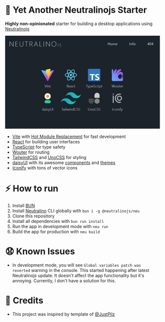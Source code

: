 # 🥱 Yet Another Neutralinojs Starter

**Highly non-opinionated** starter for building a desktop applications using [Neutralinojs](https://neutralino.js.org/docs/)

![Screenshot](web/public/screenshot.jpg)

- [Vite](https://vite.dev/) with [Hot Module Replacement](https://vitejs.dev/guide/features#hot-module-replacement) for fast development
- [React](https://react.dev/) for building user interfaces
- [TypeScript](https://www.typescriptlang.org/) for type safety
- [Wouter](https://github.com/molefrog/wouter) for routing
- [TailwindCSS](https://tailwindcss.com/) and [UnoCSS](https://unocss.dev/) for styling
- [daisyUI](https://daisyui.com/) with its awesome [components](https://daisyui.com/components/) and [themes](https://daisyui.com/docs/themes/)
- [Iconify](https://iconify.design/) with tons of vector icons

# ⚡️ How to run

1. Install [BUN](https://bun.sh/)
2. Install [Neutralino](https://neutralino.js.org/docs/#/setup/installation) CLI globally with `bun i -g @neutralinojs/neu`
3. Clone this repository
4. Install all dependencies with `bun run install`
5. Run the app in development mode with `neu run`
6. Build the app for production with `neu build`

# 😧 Known Issues

- In development mode, you will see `Global variables patch was reverted` warning in the console. This started happening after latest Neutralinojs update. It doesn't affect the app functionality but it's annoying. Currently, I don't have a solution for this.

# 👋 Credits

- This project was inspired by template of [@JustPilz](https://github.com/JustPilz/neu-react-ts-vite-template)
